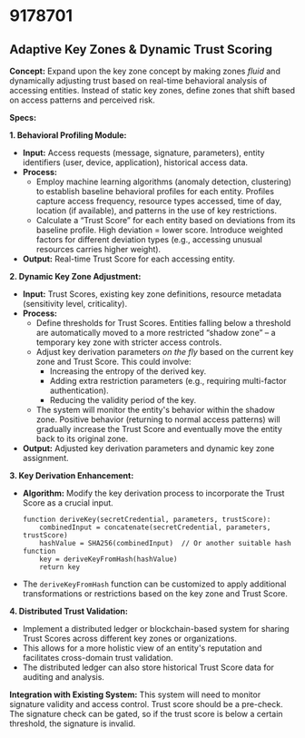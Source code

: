 # 9178701

## Adaptive Key Zones & Dynamic Trust Scoring

**Concept:** Expand upon the key zone concept by making zones *fluid* and dynamically adjusting trust based on real-time behavioral analysis of accessing entities. Instead of static key zones, define zones that shift based on access patterns and perceived risk.

**Specs:**

**1. Behavioral Profiling Module:**

   *   **Input:** Access requests (message, signature, parameters), entity identifiers (user, device, application), historical access data.
   *   **Process:**  
        *   Employ machine learning algorithms (anomaly detection, clustering) to establish baseline behavioral profiles for each entity. Profiles capture access frequency, resource types accessed, time of day, location (if available), and patterns in the use of key restrictions.
        *   Calculate a “Trust Score” for each entity based on deviations from its baseline profile. High deviation = lower score.  Introduce weighted factors for different deviation types (e.g., accessing unusual resources carries higher weight).
   *   **Output:** Real-time Trust Score for each accessing entity.

**2. Dynamic Key Zone Adjustment:**

   *   **Input:** Trust Scores, existing key zone definitions, resource metadata (sensitivity level, criticality).
   *   **Process:**
        *   Define thresholds for Trust Scores. Entities falling below a threshold are automatically moved to a more restricted “shadow zone” – a temporary key zone with stricter access controls.
        *   Adjust key derivation parameters *on the fly* based on the current key zone and Trust Score.  This could involve:
            *   Increasing the entropy of the derived key.
            *   Adding extra restriction parameters (e.g., requiring multi-factor authentication).
            *   Reducing the validity period of the key.
        *   The system will monitor the entity's behavior within the shadow zone. Positive behavior (returning to normal access patterns) will gradually increase the Trust Score and eventually move the entity back to its original zone.
   *   **Output:** Adjusted key derivation parameters and dynamic key zone assignment.

**3. Key Derivation Enhancement:**

   *   **Algorithm:**  Modify the key derivation process to incorporate the Trust Score as a crucial input.
        ```pseudocode
        function deriveKey(secretCredential, parameters, trustScore):
            combinedInput = concatenate(secretCredential, parameters, trustScore)
            hashValue = SHA256(combinedInput)  // Or another suitable hash function
            key = deriveKeyFromHash(hashValue)
            return key
        ```
   *   The `deriveKeyFromHash` function can be customized to apply additional transformations or restrictions based on the key zone and Trust Score.  

**4.  Distributed Trust Validation:**

   *   Implement a distributed ledger or blockchain-based system for sharing Trust Scores across different key zones or organizations.
   *   This allows for a more holistic view of an entity's reputation and facilitates cross-domain trust validation.
   *   The distributed ledger can also store historical Trust Score data for auditing and analysis.



**Integration with Existing System:** This system will need to monitor signature validity and access control. Trust score should be a pre-check. The signature check can be gated, so if the trust score is below a certain threshold, the signature is invalid.